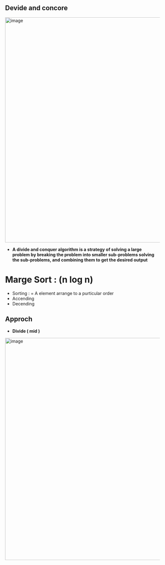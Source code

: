 ## Devide and concore

<img width="734" alt="image" src="https://user-images.githubusercontent.com/78966839/204021424-171d9815-3558-4bad-a9cf-39053d4bbdd3.png">

- **A divide and conquer algorithm is a strategy of solving a large problem by breaking the problem into smaller sub-problems solving the sub-problems, and
combining them to get the desired output**

# Marge Sort : (n log n)
- Sorting : = A element arrange to a purticular order
- Accending
- Decending

## Approch
- **Divide ( mid )**
<img width="724" alt="image" src="https://user-images.githubusercontent.com/78966839/204035122-6c347ce0-e271-4306-9c86-834c75b20ee3.png">



























